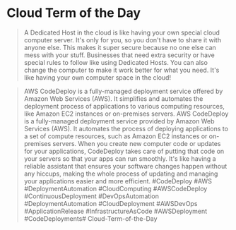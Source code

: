 ﻿# Cloud Term of the Day

> A Dedicated Host in the cloud is like having your own special cloud computer server. It's only for you, so you don't have to share it with anyone else. This makes it super secure because no one else can mess with your stuff. Businesses that need extra security or have special rules to follow like using Dedicated Hosts. You can also change the computer to make it work better for what you need. It's like having your own computer space in the cloud!

> AWS CodeDeploy is a fully-managed deployment service offered by Amazon Web Services (AWS). It simplifies and automates the deployment process of applications to various computing resources, like Amazon EC2 instances or on-premises servers. AWS CodeDeploy is a fully-managed deployment service provided by Amazon Web Services (AWS). It automates the process of deploying applications to a set of compute resources, such as Amazon EC2 instances or on-premises servers. When you create new computer code or updates for your applications, CodeDeploy takes care of putting that code on your servers so that your apps can run smoothly. It's like having a reliable assistant that ensures your software changes happen without any hiccups, making the whole process of updating and managing your applications easier and more efficient. #CodeDeploy #AWS #DeploymentAutomation #CloudComputing #AWSCodeDeploy #ContinuousDeployment #DevOpsAutomation #DeploymentAutomation #CloudDeployment #AWSDevOps #ApplicationRelease  #InfrastructureAsCode #AWSDeployment #CodeDeployments# Cloud-Term-of-the-Day
